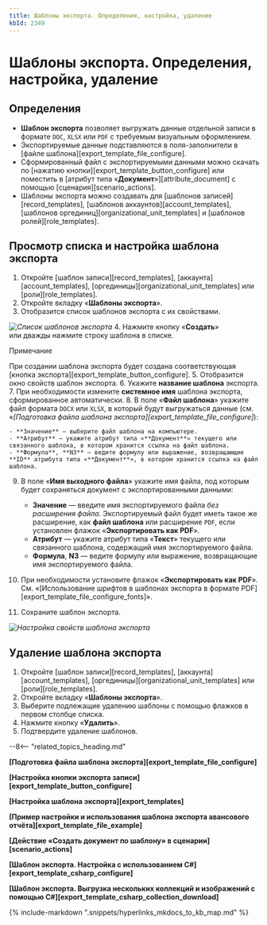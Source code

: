 ```yaml
---
title: Шаблоны экспорта. Определения, настройка, удаление
kbId: 2349
---
```


# Шаблоны экспорта. Определения, настройка, удаление

## Определения

- **Шаблон экспорта** позволяет выгружать данные отдельной записи в формате `DOC`, `XLSX` или `PDF` с требуемым визуальным оформлением.
- Экспортируемые данные подставляются в поля-заполнители в [файле шаблона][export_template_file_configure].
- Сформированный файл с экспортируемыми данными можно скачать по [нажатию кнопки][export_template_button_configure] или поместить в [атрибут типа «**Документ**»][attribute_document] с помощью [сценария][scenario_actions].
- Шаблоны экспорта можно создавать для [шаблонов записей][record_templates], [шаблонов аккаунтов][account_templates], [шаблонов оргединиц][organizational_unit_templates] и [шаблонов ролей][role_templates].

## Просмотр списка и настройка шаблона экспорта

1. Откройте [шаблон записи][record_templates], [аккаунта][account_templates], [оргединицы][organizational_unit_templates] или [роли][role_templates].
2. Откройте вкладку «**Шаблоны экспорта**».
3. Отобразится список шаблонов экспорта с их свойствами.

_![Список шаблонов экспорта](https://kb.comindware.ru/assets/export_template_list.png)_
4. Нажмите кнопку «**Создать**» или дважды нажмите строку шаблона в списке.

Примечание

При создании шаблона экспорта будет создана соответствующая [кнопка экспорта][export_template_button_configure].
5. Отобразится окно свойств шаблон экспорта.
6. Укажите **название шаблона** экспорта.
7. При необходимости измените **системное имя** шаблона экспорта, сформированное автоматически.
8. В поле «**Файл шаблона**» укажите файл формата `DOCX` или `XLSX`, в который будут выгружаться данные (см. «*[Подготовка файла шаблона экспорта][export_template_file_configure]*):

    - **Значение** — выберите файл шаблона на компьютере.
    - **Атрибут** — укажите атрибут типа «**Документ**» текущего или связанного шаблона, в котором хранится ссылка на файл шаблона.
    - **Формула**, **N3** — ведите формулу или выражение, возвращающие **ID** атрибута типа «**Документ**», в котором хранится ссылка на файл шаблона.
9. В поле «**Имя выходного файла**» укажите имя файла, под которым будет сохраняться документ с экспортированными данными:

    - **Значение** — введите имя экспортируемого файла *без расширения файла*. Экспортируемый файл будет иметь такое же расширение, как **файл шаблона** или расширение `PDF`, если установлен флажок «**Экспортировать как PDF**».
    - **Атрибут** — укажите атрибут типа «**Текст**» текущего или связанного шаблона, содержащий имя экспортируемого файла.
    - **Формула**, **N3** — ведите формулу или выражение, возвращающие имя экспортируемого файла.
10. При необходимости установите флажок «**Экспортировать как PDF**». См. «[Использование шрифтов в шаблонах экспорта в формате PDF][export_template_file_configure_fonts]».
11. Сохраните шаблон экспорта.

_![Настройка свойств шаблона экспорта](https://kb.comindware.ru/assets/export_template_configure.png)_

## Удаление шаблона экспорта

1. Откройте [шаблон записи][record_templates], [аккаунта][account_templates], [оргединицы][organizational_unit_templates] или [роли][role_templates].
2. Откройте вкладку «**Шаблоны экспорта**».
3. Выберите подлежащие удалению шаблоны с помощью флажков в первом столбце списка.
4. Нажмите кнопку «**Удалить**».
5. Подтвердите удаление шаблонов.

--8<-- "related_topics_heading.md"

**[Подготовка файла шаблона экспорта][export_template_file_configure]**

**[Настройка кнопки экспорта записи][export_template_button_configure]**

**[Настройка шаблона экспорта][export_templates]**

**[Пример настройки и использования шаблона экспорта авансового отчёта][export_template_file_example]**

**[Действие «Создать документ по шаблону» в сценарии][scenario_actions]**

**[Шаблон экспорта. Настройка с использованием C#][export_template_csharp_configure]**

**[Шаблон экспорта. Выгрузка нескольких коллекций и изображений с помощью C#][export_template_csharp_collection_download]**

{% include-markdown ".snippets/hyperlinks_mkdocs_to_kb_map.md" %}
